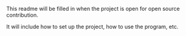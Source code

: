 This readme will be filled in when the project is open for open source contribution.

It will include how to set up the project, how to use the program, etc.